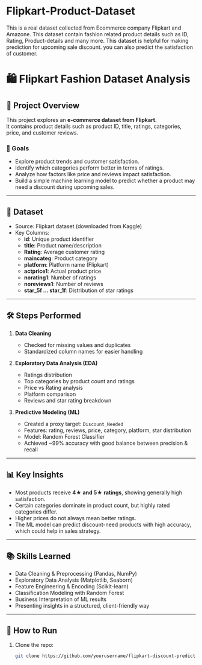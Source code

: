# Flipkart-Product-Dataset
This is a real dataset collected from Ecommerce company Flipkart and Amazone. This dataset contain fashion related product details such as ID, Rating, Product-details and many more. This dataset is helpful for making prediction for upcoming sale discount. you can also predict the satisfaction of customer.

# 🛍️ Flipkart Fashion Dataset Analysis

## 📌 Project Overview
This project explores an **e-commerce dataset from Flipkart**.  
It contains product details such as product ID, title, ratings, categories, price, and customer reviews.  

### 🎯 Goals
- Explore product trends and customer satisfaction.  
- Identify which categories perform better in terms of ratings.  
- Analyze how factors like price and reviews impact satisfaction.  
- Build a simple machine learning model to predict whether a product may need a discount during upcoming sales.  

---

## 📂 Dataset
- Source: Flipkart dataset (downloaded from Kaggle)  
- Key Columns:
  - **id**: Unique product identifier  
  - **title**: Product name/description  
  - **Rating**: Average customer rating  
  - **maincateg**: Product category  
  - **platform**: Platform name (Flipkart)  
  - **actprice1**: Actual product price  
  - **norating1**: Number of ratings  
  - **noreviews1**: Number of reviews  
  - **star_5f … star_1f**: Distribution of star ratings  

---

## 🛠️ Steps Performed
1. **Data Cleaning**  
   - Checked for missing values and duplicates  
   - Standardized column names for easier handling  

2. **Exploratory Data Analysis (EDA)**  
   - Ratings distribution  
   - Top categories by product count and ratings  
   - Price vs Rating analysis  
   - Platform comparison  
   - Reviews and star rating breakdown  

3. **Predictive Modeling (ML)**  
   - Created a proxy target: `Discount_Needed`  
   - Features: rating, reviews, price, category, platform, star distribution  
   - Model: Random Forest Classifier  
   - Achieved ~99% accuracy with good balance between precision & recall  

---

## 📊 Key Insights
- Most products receive **4★ and 5★ ratings**, showing generally high satisfaction.  
- Certain categories dominate in product count, but highly rated categories differ.  
- Higher prices do not always mean better ratings.  
- The ML model can predict discount-need products with high accuracy, which could help in sales strategy.  

---

## 📚 Skills Learned
- Data Cleaning & Preprocessing (Pandas, NumPy)  
- Exploratory Data Analysis (Matplotlib, Seaborn)  
- Feature Engineering & Encoding (Scikit-learn)  
- Classification Modeling with Random Forest  
- Business Interpretation of ML results  
- Presenting insights in a structured, client-friendly way  

---

## 📌 How to Run
1. Clone the repo:  
   ```bash
   git clone https://github.com/yourusername/flipkart-discount-prediction.git
